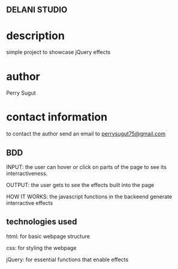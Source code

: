 ## DELANI STUDIO

# description
simple project to showcase jQuery effects

# author
Perry Sugut

# contact information
to contact the author send an email to perrysugut75@gmail.com

## BDD
INPUT: the user can hover or click on parts of the page to see its interractiveness.

OUTPUT: the user gets to see the effects built into the page

HOW IT WORKS: the javascript functions in the backeend generate interractive effects

## technologies used
html: for basic webpage structure

css: for styling the webpage

jQuery: for essential functions that enable effects
